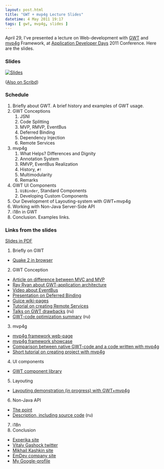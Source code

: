 ```yaml
---
layout: post.html
title: "GWT + mvp4g Lecture Slides"
datetime: 4 May 2011 19:17
tags: [ gwt, mvp4g, slides ]
---
```


April 29, I've presented a lecture on Web-development with [GWT](http://code.google.com/intl/ru/webtoolkit/) and [mvp4g](http://code.google.com/p/mvp4g/) Framework, at [Application Developer Days](http://addconf.ru) 2011 Conference. Here are the slides.

### Slides

[![Slides](./images/gwt-mvp4g-slides-gdocs-en.png)](https://docs.google.com/viewer?a=v&pid=explorer&chrome=true&srcid=0B9lKUPDNyz1vYzAzMzQxMzItYmQyMy00NjdhLWFiYzQtZDRjMjZkNTc2MDEy&hl=en)

([Also on Scribd](http://www.scribd.com/doc/54956722))

### Schedule

 1. Briefly about GWT. A brief history and examples of GWT usage.
 1. GWT Conceptions
    1. JSNI
    1. Code Splitting
    1. MVP, RMVP, EventBus
    1. Deferred Binding
    1. Dependency Injection
    1. Remote Services
 1. mvp4g
    1. What Helps? Differences and Dignity
    2. Annotation System
    3. RMVP, EventBus Realization
    4. History, `#!`
    5. Multimodularity
    6. Remarks
 1. GWT UI Components
    1. `UiBinder`, Standard Components
    2. Developing Custom Components
 1. Our Development of Layouting-system with GWT+mvp4g
 1. Working with Non-Java Server-Side API
 1. i18n in GWT
 1. Conclusion. Examples links.

### Links from the slides

 [Slides in PDF](http://goo.gl/DKYzc)

 1. Briefly оn GWT
   * [Quake 2 in browser](http://quake2-gwt-port.appspot.com)
 2. GWT Conception
   * [Article on difference between MVC and MVP](http://geekswithblogs.net/kobush/archive/2006/01/09/65305.aspx)
   * [Ray Ryan about GWT-application architecture](http://www.youtube.com/watch?v=PDuhR18-EdM)
   * [Video about EventBus](http://tv.jetbrains.net/videocontent/gwt-event-bus-basics)
   * [Presentation on Deferred Binding](http://www.docstoc.com/docs/53396874/Deferred-Binding-The-Magic-of-GWT)
   * [Guice wiki-pages](http://code.google.com/p/google-guice/wiki/Motivation?tm=6)
   * [Tutorial on creating Remote Services](http://developerlife.com/tutorials/?p=125)
   * [Talks on GWT drawbacks](http://www.linux.org.ru/forum/talks/4497412) (ru)
   * [GWT-code optimization summary](http://galak-sandbox.blogspot.com/2010/10/gwt.html) (ru)
 3. mvp4g
   * [mvp4g framework web-page](http://code.google.com/p/mvp4g/)
   * [mvp4g framework showcase](http://mvp4gshowcase.appspot.com)
   * [Comparison between native GWT-code and a code written with mvp4g](http://code.google.com/p/mvp4g/wiki/Mvp4g_vs_GWTP)
   * [Short tutorial on creating project with mvp4g](http://cambiatablog.wordpress.com/2010/12/04/gwt-and-mvp4g-tutorial-1/)
 4. UI components
   * [GWT component library](http://code.google.com/webtoolkit/doc/latest/RefWidgetGallery.html)
 5. Layouting
   * [Layouting demonstration (in progress) with GWT+mvp4g](http://github.com/shamansir/gwt-mvp4g-layouting-demo)
 6. Non-Java API
   * [The point](http://code.google.com/p/google-web-toolkit-doc-1-5/wiki/GettingStartedJSON)
   * [Description, including source code](http://shamansir.tumblr.com/post/1728720550/deferred-api-gwt-rpc) (ru)
 7. i18n
 8. Conclusion
   * [Experika site](http://experika.com)
   * [Vitaly Gashock twitter](http://twitter.com/vgashock)
   * [Mikhail Kashkin site](http://www.vurt.ru)
   * [EmDev company site](http://emdev.ru)
   * [My Google-profile](http://profiles.google.com/shaman.sir)

